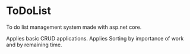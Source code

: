 # ToDoList
To do list management system made with asp.net core.


Applies basic CRUD applications.
Applies Sorting by importance of work and by remaining time.
